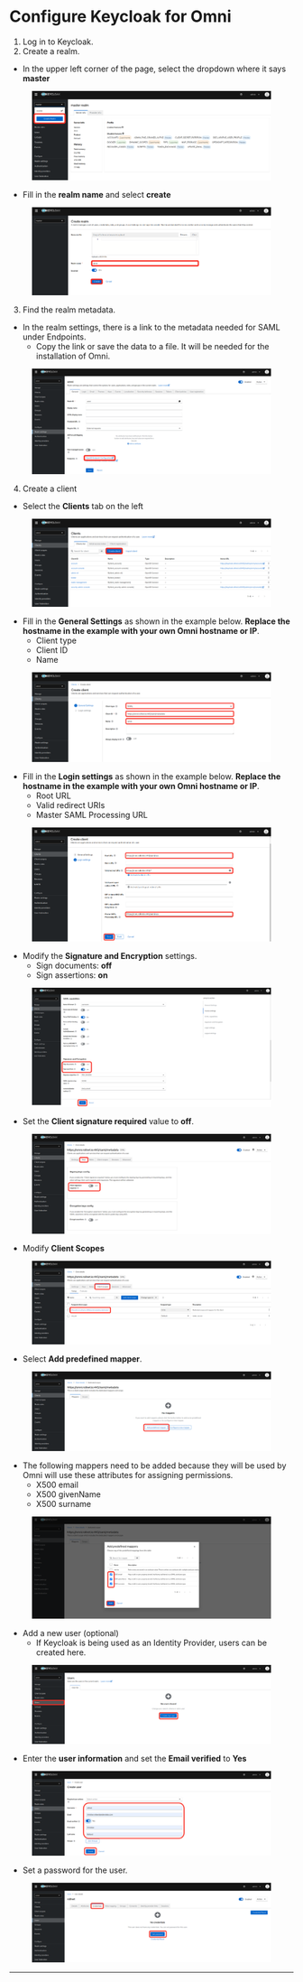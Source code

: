 # Configure Keycloak for Omni

1. Log in to Keycloak.
2. Create a realm.

* In the upper left corner of the page, select the dropdown where it says **master**

<figure><img src="../../.gitbook/assets/keycloak_001.png" alt=""><figcaption></figcaption></figure>

* Fill in the **realm name** and select **create**

<figure><img src="../../.gitbook/assets/keycloak_002.png" alt=""><figcaption></figcaption></figure>

3. Find the realm metadata.

* In the realm settings, there is a link to the metadata needed for SAML under Endpoints.
  * Copy the link or save the data to a file. It will be needed for the installation of Omni.

<figure><img src="../../.gitbook/assets/keycloak_003.png" alt=""><figcaption></figcaption></figure>

4. Create a client

* Select the **Clients** tab on the left

<figure><img src="../../.gitbook/assets/keycloak_004.png" alt=""><figcaption></figcaption></figure>

* Fill in the **General Settings** as shown in the example below. **Replace the hostname in the example with your own Omni hostname or IP**.
  * Client type
  * Client ID
  * Name

<figure><img src="../../.gitbook/assets/keycloak_005.png" alt=""><figcaption></figcaption></figure>

* Fill in the **Login settings** as shown in the example below. **Replace the hostname in the example with your own Omni hostname or IP**.
  * Root URL
  * Valid redirect URIs
  * Master SAML Processing URL

<figure><img src="../../.gitbook/assets/keycloak_006.png" alt=""><figcaption></figcaption></figure>

* Modify the **Signature and Encryption** settings.
  * Sign documents: **off**
  * Sign assertions: **on**

<figure><img src="../../.gitbook/assets/keycloak_007.png" alt=""><figcaption></figcaption></figure>

* Set the **Client signature required** value to **off**.

<figure><img src="../../.gitbook/assets/keycloak_008.png" alt=""><figcaption></figcaption></figure>

* Modify **Client Scopes**

<figure><img src="../../.gitbook/assets/keycloak_009.png" alt=""><figcaption></figcaption></figure>

* Select **Add predefined mapper**.

<figure><img src="../../.gitbook/assets/keycloak_010.png" alt=""><figcaption></figcaption></figure>

* The following mappers need to be added because they will be used by Omni will use these attributes for assigning permissions.
  * X500 email
  * X500 givenName
  * X500 surname

<figure><img src="../../.gitbook/assets/keycloak_011.png" alt=""><figcaption></figcaption></figure>

* Add a new user (optional)
  * If Keycloak is being used as an Identity Provider, users can be created here.

<figure><img src="../../.gitbook/assets/keycloak_012.png" alt=""><figcaption></figcaption></figure>

* Enter the **user information** and set the **Email verified** to **Yes**

<figure><img src="../../.gitbook/assets/keycloak_013.png" alt=""><figcaption></figcaption></figure>

* Set a password for the user.

<figure><img src="../../.gitbook/assets/keycloak_014.png" alt=""><figcaption></figcaption></figure>

***
